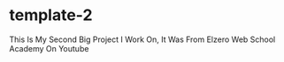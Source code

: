 # template-2
This Is My Second Big Project I Work On, It Was From Elzero Web School Academy On Youtube
